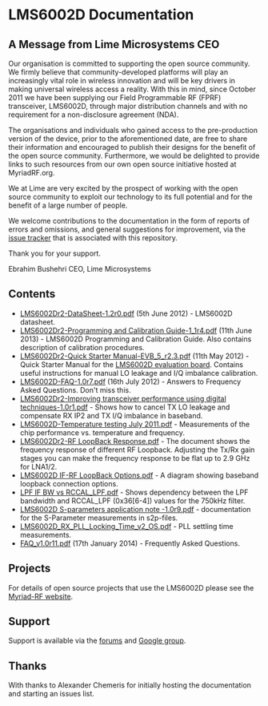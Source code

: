 LMS6002D Documentation 
======================

A Message from Lime Microsystems CEO
------------------------------------

Our organisation is committed to supporting the open source community. We firmly believe that community-developed platforms will play an increasingly vital role in wireless innovation and will be key drivers in making universal wireless access a reality. With this in mind, since October 2011 we have been supplying our Field Programmable RF (FPRF) transceiver, LMS6002D, through major distribution channels and with no requirement for a non-disclosure agreement (NDA).

The organisations and individuals who gained access to the pre-production version of the device, prior to the aforementioned date, are free to share their information and encouraged to publish their designs for the benefit of the open source community. Furthermore, we would be delighted to provide links to such resources from our own open source initiative hosted at MyriadRF.org.

We at Lime are very excited by the prospect of working with the open source community to exploit our technology to its full potential and for the benefit of a large number of people.

We welcome contributions to the documentation in the form of reports of errors and omissions, and general suggestions for improvement, via the [issue tracker](https://github.com/myriadrf/LMS6002D-docs/issues) that is associated with this repository.

Thank you for your support.

Ebrahim Bushehri
CEO, Lime Microsystems

Contents
--------

 * [LMS6002Dr2-DataSheet-1.2r0.pdf][1] (5th June 2012) - LMS6002D datasheet.
 * [LMS6002Dr2-Programming and Calibration Guide-1_1r4.pdf][2] (11th June 2013) - LMS6002D Programming and Calibration Guide. Also contains description of calibration procedures.
 * [LMS6002Dr2-Quick Starter Manual-EVB_5_r2.3.pdf][3] (11th May 2012) - Quick Starter Manual for the [LMS6002D evaluation board][EVB]. Contains useful instructions for manual LO leakage and I/Q imbalance calibration.
 * [LMS6002D-FAQ-1.0r7.pdf][4] (16th July 2012) - Answers to Frequency Asked Questions. Don't miss this.
 * [LMS6002Dr2-Improving transceiver performance using digital techniques-1.0r1.pdf][5] - Shows how to cancel TX LO leakage and compensate RX IP2 and TX I/Q imbalance in baseband.
 * [LMS6002D-Temperature testing July 2011.pdf][6] - Measurements of the chip performance vs. temperature and frequency.
 * [LMS6002Dr2-RF LoopBack Response.pdf][7] - The document shows the frequency response of different RF Loopback. Adjusting the Tx/Rx gain stages you can make the frequency response to be flat up to 2.9 GHz for LNA1/2.
 * [LMS6002D IF-RF LoopBack Options.pdf][8] - A diagram showing baseband loopback connection options.
 * [LPF IF BW vs RCCAL_LPF.pdf][9] - Shows dependency between the LPF bandwidth and RCCAL_LPF (0x36[6-4]) values for the 750kHz filter.
 * [LMS6002D S-parameters application note -1.0r9.pdf][10] - documentation for the S-Parameter measurements in s2p-files.
 * [LMS6002D_RX_PLL_Locking_Time_v2_OS.pdf][11] - PLL settling time measurements.
 * [FAQ_v1.0r11.pdf][12] (17th January 2014) - Frequently Asked Questions.

[1]: https://github.com/myriadrf/LMS6002D-docs/raw/master/LMS6002Dr2-DataSheet-1.2r0.pdf
[2]: https://github.com/myriadrf/LMS6002D-docs/raw/master/LMS6002Dr2-Programming%20and%20Calibration%20Guide-1_1r4.pdf
[3]: https://github.com/myriadrf/LMS6002D-docs/raw/master/LMS6002Dr2-Quick%20Starter%20Manual-EVB_5_r2.3.pdf
[4]: https://github.com/myriadrf/LMS6002D-docs/raw/master/LMS6002D-FAQ-1.0r7.pdf
[5]: https://github.com/myriadrf/LMS6002D-docs/raw/master/LMS6002Dr2-Improving%20transceiver%20performance%20using%20digital%20techniques-1.0r1.pdf
[6]: https://github.com/myriadrf/LMS6002D-docs/raw/master/LMS6002D-Temperature%20testing%20July%202011.pdf
[7]: https://github.com/myriadrf/LMS6002D-docs/raw/master/LMS6002Dr2-RF%20LoopBack%20Response.pdf
[8]: https://github.com/myriadrf/LMS6002D-docs/raw/master/LMS6002D%20IF-RF%20LoopBack%20Options.pdf
[9]: https://github.com/myriadrf/LMS6002D-docs/raw/master/LPF%20IF%20BW%20vs%20RCCAL_LPF.pdf
[10]: https://github.com/myriadrf/LMS6002D-docs/raw/master/LMS6002D%20S-parameters%20application%20note%20-1.0r9.pdf
[11]: https://github.com/myriadrf/LMS6002D-docs/raw/master/LMS6002D_RX_PLL_Locking_Time_v2_OS.pdf
[EVB]: http://www.limemicro.com/lms6002d_eval.php
[12]: https://github.com/myriadrf/LMS6002D-docs/raw/master/FAQ_v1.0r11.pdf

Projects
--------

For details of open source projects that use the LMS6002D please see the [Myriad-RF website](http://myriadrf.org).

Support
-------

Support is available via the [forums](http://myriadrf.org/forums/) and [Google group](https://groups.google.com/forum/#!forum/limemicro-opensource).

Thanks
------

With thanks to Alexander Chemeris for initially hosting the documentation and starting an issues list.
